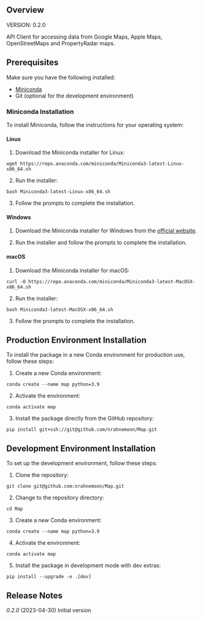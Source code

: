 ## Overview

VERSION: 0.2.0

API Client for accessing data from Google Maps, Apple Maps, OpenStreetMaps and PropertyRadar maps.

## Prerequisites

Make sure you have the following installed:

- [Miniconda](https://docs.conda.io/en/latest/miniconda.html)
- Git (optional for the development environment)

### Miniconda Installation

To install Miniconda, follow the instructions for your operating system:

#### Linux

1. Download the Miniconda installer for Linux:
```
wget https://repo.anaconda.com/miniconda/Miniconda3-latest-Linux-x86_64.sh
```

2. Run the installer:

```
bash Miniconda3-latest-Linux-x86_64.sh
```

3. Follow the prompts to complete the installation.

#### Windows

1. Download the Miniconda installer for Windows from the [official website](https://docs.conda.io/en/latest/miniconda.html).

2. Run the installer and follow the prompts to complete the installation.

#### macOS

1. Download the Miniconda installer for macOS:

```
curl -O https://repo.anaconda.com/miniconda/Miniconda3-latest-MacOSX-x86_64.sh
```

2. Run the installer:
```
bash Miniconda3-latest-MacOSX-x86_64.sh
```

3. Follow the prompts to complete the installation.

## Production Environment Installation

To install the package in a new Conda environment for production use, follow these steps:

1. Create a new Conda environment:

```
conda create --name map python=3.9
```

2. Activate the environment:
```
conda activate map
```

3. Install the package directly from the GitHub repository:
```
pip install git+ssh://git@github.com/nrahnemoon/Map.git
```

## Development Environment Installation

To set up the development environment, follow these steps:

1. Clone the repository:
```
git clone git@github.com:nrahnemoon/Map.git
```

2. Change to the repository directory:
```
cd Map
```

3. Create a new Conda environment:
```
conda create --name map python=3.9
```

4. Activate the environment:
```
conda activate map
```

5. Install the package in development mode with dev extras:
```
pip install --upgrade -e .[dev]
```

## Release Notes


*0.2.0* (2023-04-30) Initial version

